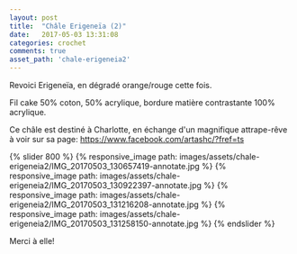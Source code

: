 ```yaml
---
layout: post
title:  "Châle Erigeneïa (2)"
date:   2017-05-03 13:31:08
categories: crochet
comments: true
asset_path: 'chale-erigeneia2'
---
```


Revoici Erigeneïa, en dégradé orange/rouge cette fois.

Fil cake 50% coton, 50% acrylique, bordure matière contrastante 100% acrylique.

Ce châle est destiné à Charlotte, en échange d'un magnifique attrape-rêve à voir sur sa page: <https://www.facebook.com/artashc/?fref=ts>

{% slider 800 %}
{% responsive_image path: images/assets/chale-erigeneia2/IMG_20170503_130657419-annotate.jpg %}
{% responsive_image path: images/assets/chale-erigeneia2/IMG_20170503_130922397-annotate.jpg %}
{% responsive_image path: images/assets/chale-erigeneia2/IMG_20170503_131216208-annotate.jpg %}
{% responsive_image path: images/assets/chale-erigeneia2/IMG_20170503_131258150-annotate.jpg %}
{% endslider %}

Merci à elle!

